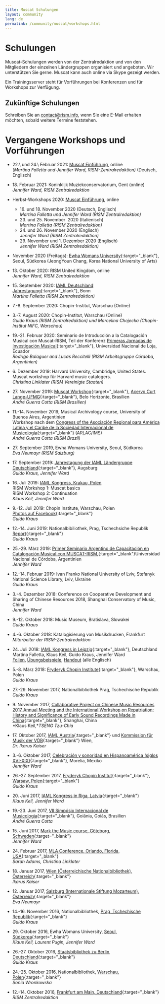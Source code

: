```yaml
---
title: Muscat Schulungen
layout: community
lang: de
permalink: /community/muscat/workshops.html
---
```


# Schulungen

Muscat-Schulungen werden von der Zentralredaktion und von den Mitgliedern der einzelnen Ländergruppen organisiert und angeboten. Wir unterstützen Sie gerne. Muscat kann auch online via Skype gezeigt werden. 

Ein Trainingsserver steht für Vorführungen bei Konferenzen und für Workshops zur Verfügung.

## Zukünftige Schulungen

Schreiben Sie an contact@rism.info, wenn Sie eine E-Mail erhalten möchten, sobald weitere Termine feststehen.

# Vergangene Workshops und Vorführungen

* 22.\ und 24.\ Februar 2021: [Muscat Einführung](/events/2021/02/04/introductory-muscat-workshops-february-2021.html), online\
*(Martina Falletta und Jennifer Ward, RISM-Zentralredaktion)* (Deutsch, Englisch)

* 18\. Februar 2021: Koninklijk Muziekconservatorium, Gent (online)\
*Jennifer Ward, RISM Zentralredaktion* 

* Herbst-Workshops 2020: [Muscat Einführung](/events/2020/10/22/introductory-muscat-workshops-in-november-full.html), online      
     - 16\. und 18\. November 2020 (Deutsch, Englisch)     
    *Martina Falletta und Jennifer Ward (RISM Zentralredaktion)*
    - 23\. und 25\. November  2020 (Italienisch)     
    *Martina Falletta (RISM Zentralredaktion)*
    - 24\. und 26\. November 2020 (Englisch)     
    *Jennifer Ward (RISM Zentralredaktion)*
    - 29\. November und 1\. Dezember 2020 (Englisch)     
    *Jennifer Ward (RISM Zentralredaktion)*

* November 2020 (Freitags): [Ewha Womans University](http://www.ewha.ac.kr/ewhaen/academics/music.do){:target="_blank"}, Seoul, Südkorea (JeongYoun Chang, Korea National University of Arts)


* 13\. Oktober 2020: RISM United Kingdom, online\
*Jennifer Ward, RISM Zentralredaktion*

* 15\. September 2020: [IAML Deutschland Jahrestagung](http://www.aibm.info/tagungen/2020-bonn/){:target="_blank"}, Bonn\
*Martina Falletta (RISM Zentralredaktion)*

* 7\.-8\. September 2020: Chopin-Institut, Warschau (Online)

* 3\.-7\. August 2020: Chopin-Institut, Warschau (Online)\
*Guido Kraus (RISM Zentralredaktion) und Marcelina Chojecka (Chopin-Institut NIFC, Warschau)*

* 19\.-21\. Februar 2020: Seminario de Introducción a la Catalogación Musical con Muscat-RISM, Teil der Konferenz [Primeras Jornadas de Investigación Musical](https://unl.edu.ec/joim2020/ponente){:target="_blank"}, Universidad Nacional de Loja, Ecuador\
*Rodrigo Balaguer and Lucas Reccitelli (RISM Arbeitsgruppe Córdoba, Argentinien)*

* 6\. Dezember 2019: Harvard University, Cambridge, United States. Muscat workshop für Harvard music catalogers.\
*Christina Linklater (RISM Vereinigte Staaten)*

* 27\. November 2019: [Muscat Workshop](https://www.facebook.com/curtLangeUFMG/posts/355729751924800){:target="_blank"}, [Acervo Curt Lange-UFMG](https://www.ufmg.br/rededemuseus/acl/){:target="_blank"}, Belo Horizonte, Brasilien\
*André Guerra Cotta (RISM Brasilien)*

* 11\.-14\. November 2019, Musical Archivology course, University of Buenos Aires, Argentinien\
Workshop nach dem [Congress of the Asociación Regional para América Latina y el Caribe de la Sociedad Internacional de Musicología](http://4congreso.arlac-ims.com/){:target="_blank"} (ARLAC/IMS)\
*André Guerra Cotta (RISM Brazil)*

* 27\. September 2019, Ewha Womans University, Seoul, Südkorea\
*Eva Neumayr (RISM Salzburg)*

* 17\. September 2019: [Jahrestagung der IAML Ländergruppe Deutschland](http://www.aibm.info/tagungen/2019-augsburg/){:target="_blank"}, Augsburg\
*Guido Kraus, Jennifer Ward*

* 16\. Juli 2019: [IAML Kongress, Krakau, Polen](/publications/iaml-congresses/2019.html)\
RISM Workshop 1: Muscat basics\
RISM Workshop 2: Continuation\
*Klaus Keil, Jennifer Ward*

* 9\.-12\. Juli 2019: Chopin Institute, Warschau, Polen\
[Photos auf Facebook](https://www.facebook.com/RISM.info/posts/3032752440098913){:target="_blank"}\
*Guido Kraus*

* 12\.-14\. Juni 2019: Nationalbibiliothek, Prag, Tschechsiche Republik\
[Report](/events/2019/06/27/muscat-workshop-at-the-czech-national-library-in.html){:target="_blank"} \
*Guido Kraus*

* 25\.-29\. März 2019: [Primer Seminario Argentino de Capacitación en Catalogación Musical con MUSCAT-RISM,](http://artes.unc.edu.ar/primer-seminario-argentino-de-capacitacion-en-catalogacion-musical-con-muscat-rism/){:target="_blank"}Universidad Nacional de Córdoba, Argentinien\
*Jennifer Ward*

* 12\.-14\. Februar 2019: Ivan Franko National University of Lviv, Stefanyk National Science Library, Lviv, Ukraine  \
*Guido Kraus*

* 3\.-4\. Dezember 2018: Conference on Cooperative Development and Sharing of Chinese Resources 2018, Shanghai Conservatory of Music, China\
*Jennifer Ward*

* 9\.-12\. Oktober 2018: Music Museum, Bratislava, Slowakei\
*Guido Kraus*

* 4\.-6\. Oktober 2018: Katalogisierung von Musikdrucken, Frankfurt\
*Mitarbeiter der RISM-Zentralredaktion*

* 24\. Juli 2018: [IAML Kongress in Leipzig](http://iaml2018.info/programme/workshops/){:target="_blank"}, Deutschland\
Martina Falletta, Klaus Keil, Guido Kraus, Jennifer Ward\
[Folien](/resources-old-website/community-content/events/2018_IAML_Leipzig/Ward_Workshop_slides_Leipzig_version.pdf), [Übungsbeispiele](/resources-old-website/community-content/events/2018_IAML_Leipzig/Ward_Leipzig_Workshop_examples.pdf), [Handout](/resources-old-website/community-content/events/2018_IAML_Leipzig/Ward_Leipzig_Handout_with_examples.pdf) (alle Englisch)

* 5\.-8\. März 2018: [Fryderyk Chopin Institute](http://en.chopin.nifc.pl/institute/){:target="_blank"}, Warschau, Polen\
*Guido Kraus*

* 27\.-29\. November 2017, Nationalbibliothek Prag, Tschechische Republik\
*Guido Kraus*

* 9\. November 2017, [Collaborative Project on Chinese Music Resources 2017 Annual Meeting and the International Workshop on Repatriation: History and Significance of Early Sound Recordings Made in China](http://www.rism.info/en/workgroups/chinese-language-region/news/201711-shanghai-meeting.html){:target="_blank"}, Shanghai, China\
*Klaus Keil,**TSENG Tzu-Chia*

* 17\. Oktober 2017, [IAML Austria](https://www.iaml.at/){:target="_blank"} und [Kommission für Musik der VÖB](http://www.univie.ac.at/voeb/kommissionen/musik/){:target="_blank"} Wien,\
*Dr. Ikarus Kaiser*

* 3\.-6\. Oktober 2017, [Celebración y sonoridad en Hispanoamérica (siglos XVI-XIX)](http://www.enesmorelia.unam.mx/index.php/eventos-enes-campus/celebracion-y-sonoridad-en-hispanoamerica-siglos-xvi-xix-homenaje-a-jose-lopez-calo/){:target="_blank"}, Morelia, Mexiko\
*Jennifer Ward*

* 26\.-27\. September 2017, [Fryderyk Chopin Institut](http://en.chopin.nifc.pl/institute/){:target="_blank"}, [Warsaw, Polen](https://www.facebook.com/RISM.info/posts/1798702750170561){:target="_blank"}\
*Guido Kraus*

* 20\. Juni 2017, [IAML Kongress in Riga, Latvia](https://iaml2017.lnb.lv/programme/20-june/){:target="_blank"}\
*Klaus Keil, Jennifer Ward*

* 19\.-23\. Juni 2017, [VII Simpósio Internacional de Musicologia](https://www.musicologiaemac.org/blank-3){:target="_blank"}, Goiânia, Goiás, Brasilien\
*André Guerra Cotta*

* 15\. Juni 2017, [Mark the Music course, Göteborg, Schweden](http://www.smbf.nu/dok/Program.mark_the_music.pdf){:target="_blank"}\
*Jennifer Ward*

* 24\. Februar 2017, [MLA Conference, Orlando, Florida, USA](/events/2017/02/13/rism-at-the-mla-conference-in-orlando-florida.html){:target="_blank"}\
*Sarah Adams, Christina Linklater*

* 18\. Januar 2017, [Wien (Österreichische Nationalbibliothek), Österreich](/events/2017/01/26/muscat-workshops-in-austria.html){:target="_blank"}\
*Ikarus Kaiser*

* 12\. Januar 2017, [Salzburg (Internationale Stiftung Mozarteum), Österreich](/events/2017/01/26/muscat-workshops-in-austria.html){:target="_blank"}\
*Eva Neumayr*

* 14\.-16\. November 2016, Nationalbibliothek, [Prag, Tschechische Republik](/events/2016/11/21/muscat-workshop-in-prague.html){:target="_blank"}\
*Guido Kraus*

* 29\. Oktober 2016, Ewha Womans University, [Seoul, Südkorea](/events/2016/11/28/bringing-the-past-into-the-future-creating-and.html){:target="_blank"}\
*Klaus Keil, Laurent Pugin, Jennifer Ward*

* 26\.-27\. Oktober 2016, [Staatsbibliothek zu Berlin, Deutschland](https://www.facebook.com/pg/RISM.info/photos/?tab=album&album_id=1349473175093523){:target="_blank"}\
*Guido Kraus*

* 24\.-25\. Oktober 2016, Nationalbibliothek, [Warschau, Polen](/events/2016/11/03/muscat-workshop-in-warsaw.html){:target="_blank"}\
*Sonia Wronkowska*

* 12\.-14\. Oktober 2016, [Frankfurt am Main, Deutschland](/events/2016/10/17/countdown-to-muscat.html){:target="_blank"}\
*RISM Zentralredaktion*

